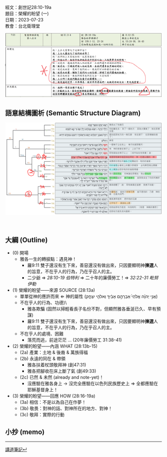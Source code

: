 
經文：創世記28:10-19a  
題目：榮耀的盼望 (一)   
日期：2023-07-23   
教會：台北衛理堂   

![images/2023-07-23.lectionary.png](images/2023-07-23.lectionary.png)

## 語意結構圖析 (Semantic Structure Diagram)

![images/2023-07-23.Gen.28.10-19.png](images/2023-07-23.Gen.28.10-19.png)

️
## 大綱 (Outline)

- (0) 開場
	- 雅各一生的轉捩點：遇見神！
		- 羅9:11 雙子還沒有生下來，善惡還沒有做出來，只因要顯明神**揀選**人的旨意，不在乎人的行為，乃在乎召人的主。
		- 二少爺 ⇒ *28:10-19 伯特利* ⇒ 二十年的廉價勞工！⇒ *32:22-31 毗努伊勒*
- (1) 榮耀的盼望——來源 SOURCE (28:13a)
	- 單單從神的應許而來 ⇐ 神的屬性 (‎אֲנִ֣י יְהוָ֗ה אֱלֹהֵי֙ אַבְרָהָ֣ם אָבִ֔יךָ וֵאלֹהֵ֖י יִצְחָ֑ק)
	- 不在乎人的行為、功德)\
		- 雅各欺騙 (固然以掃輕看長子名份不對，但顯然雅各垂涎已久、早有預謀)
		- 羅9:11 雙子還沒有生下來，善惡還沒有做出來，只因要顯明神**揀選**人的旨意，不在乎人的行為，乃在乎召人的主。
	- 不在乎人的處境、困難
		- 落荒而逃，前途茫茫 ... (20年廉價勞工 31:38-41)
- (2) 榮耀的盼望——內涵 WHAT (28:13b-15)
	- (2a) 產業：土地 & 後裔 & 萬族得福
	- (2b) 永遠的同在 & 帶領
		- 雅各扶着杖頭敬拜神 (創47:31)
		- 雅各把腳收在床上斷了氣 (創49:33)
	- (2c) 已然 & 未然 (already and note-yet)！
		- 沒應驗在雅各身上 → 沒完全應驗在以色列民族歷史上 ⇒ 全都應驗在耶穌基督身上！
- (3) 榮耀的盼望——回應 HOW (28:16-19a)
	- (3a) 相信：不是以為自己在作夢！
	- (3b) 敬畏：對神的話、對神所在的地方、對神！
	- (3c) 敬拜：實際的行動

## 小抄 (memo)




---


[講道筆記↵](README.md)


